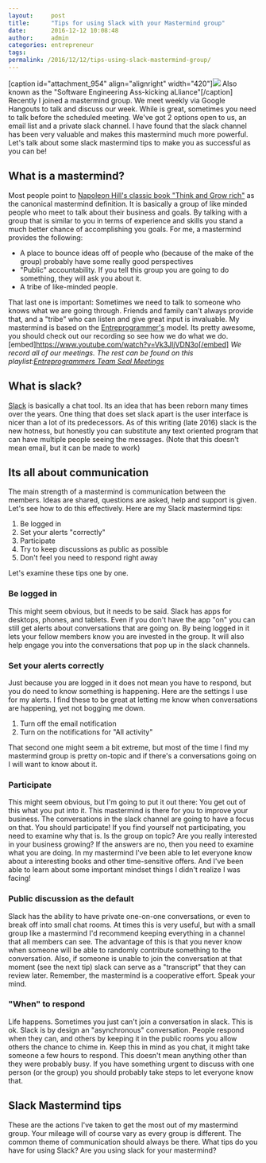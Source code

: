 ```yaml
---
layout:     post
title:      "Tips for using Slack with your Mastermind group"
date:       2016-12-12 10:08:48
author:     admin
categories: entrepreneur
tags:  
permalink: /2016/12/12/tips-using-slack-mastermind-group/
---
```

[caption id="attachment_954" align="alignright" width="420"][![](https://ironboundsoftware.com/blog/wp-content/uploads/2016/12/Seal_Team201-420x399.png)](https://ironboundsoftware.com/blog/wp-content/uploads/2016/12/Seal_Team201.png) Also known as the "Software Engineering Ass-kicking aLliance"[/caption] Recently I joined a mastermind group. We meet weekly via Google Hangouts to talk and discuss our week. While is great, sometimes you need to talk before the scheduled meeting. We've got 2 options open to us, an email list and a private slack channel. I have found that the slack channel has been very valuable and makes this mastermind much more powerful. Let's talk about some slack mastermind tips to make you as successful as you can be!

## What is a mastermind?

Most people point to [Napoleon Hill's classic book "Think and Grow rich"](http://amzn.to/2hpJ8Uv) as the canonical mastermind definition. It is basically a group of like minded people who meet to talk about their business and goals. By talking with a group that is similar to you in terms of experience and skills you stand a much better chance of accomplishing you goals. For me, a mastermind provides the following: 

  * A place to bounce ideas off of people who (because of the make of the group) probably have some really good perspectives
  * "Public" accountability. If you tell this group you are going to do something, they will ask you about it.
  * A tribe of like-minded people.

That last one is important: Sometimes we need to talk to someone who knows what we are going through. Friends and family can't always provide that, and a "tribe" who can listen and give great input is invaluable. My mastermind is based on the [Entreprogrammer's](http://entreprogrammers.com/) model. Its pretty awesome, you should check out our recording so see how we do what we do. [embed]https://www.youtube.com/watch?v=Vk3JljVDN3o[/embed] _We record all of our meetings. The rest can be found on this playlist:[Entreprogrammers Team Seal Meetings](https://www.youtube.com/watch?v=Vk3JljVDN3o&list=PL-Fu4ALdbctpXfCcnZT2EYXGzLnyA9iVq "Entreprogrammers Team Seal Meetings")_

## What is slack?

[Slack](https://slack.com) is basically a chat tool. Its an idea that has been reborn many times over the years. One thing that does set slack apart is the user interface is nicer than a lot of its predecessors. As of this writing (late 2016) slack is the new hotness, but honestly you can substitute any text oriented program that can have multiple people seeing the messages. (Note that this doesn't mean email, but it can be made to work) 

## Its all about communication

The main strength of a mastermind is communication between the members. Ideas are shared, questions are asked, help and support is given. Let's see how to do this effectively. Here are my Slack mastermind tips: 

  1. Be logged in
  2. Set your alerts "correctly"
  3. Participate
  4. Try to keep discussions as public as possible
  5. Don't feel you need to respond right away

Let's examine these tips one by one. 

### Be logged in

This might seem obvious, but it needs to be said. Slack has apps for desktops, phones, and tablets. Even if you don't have the app "on" you can still get alerts about conversations that are going on. By being logged in it lets your fellow members know you are invested in the group. It will also help engage you into the conversations that pop up in the slack channels. 

### Set your alerts correctly

Just because you are logged in it does not mean you have to respond, but you do need to know something is happening. Here are the settings I use for my alerts. I find these to be great at letting me know when conversations are happening, yet not bogging me down. 

  1. Turn off the email notification
  2. Turn on the notifications for "All activity"

That second one might seem a bit extreme, but most of the time I find my mastermind group is pretty on-topic and if there's a conversations going on I will want to know about it. 

### **Participate**

This might seem obvious, but I'm going to put it out there: You get out of this what you put into it. This mastermind is there for you to improve your business. The conversations in the slack channel are going to have a focus on that. You should participate! If you find yourself not participating, you need to examine why that is. Is the group on topic? Are you really interested in your business growing? If the answers are no, then you need to examine what you are doing. In my mastermind I've been able to let everyone know about a interesting books and other time-sensitive offers. And I've been able to learn about some important mindset things I didn't realize I was facing! 

### **Public discussion as the default**

Slack has the ability to have private one-on-one conversations, or even to break off into small chat rooms. At times this is very useful, but with a small group like a mastermind I'd recommend keeping everything in a channel that all members can see. The advantage of this is that you never know when someone will be able to randomly contribute something to the conversation. Also, if someone is unable to join the conversation at that moment (see the next tip) slack can serve as a "transcript" that they can review later. Remember, the mastermind is a cooperative effort. Speak your mind. 

### **"When" to respond**

Life happens. Sometimes you just can't join a conversation in slack. This is ok. Slack is by design an "asynchronous" conversation. People respond when they can, and others by keeping it in the public rooms you allow others the chance to chime in. Keep this in mind as you chat, it might take someone a few hours to respond. This doesn't mean anything other than they were probably busy. If you have something urgent to discuss with one person (or the group) you should probably take steps to let everyone know that. 

## Slack Mastermind tips

These are the actions I've taken to get the most out of my mastermind group. Your mileage will of course vary as every group is different. The common theme of communication should always be there. What tips do you have for using Slack? Are you using slack for your mastermind?

